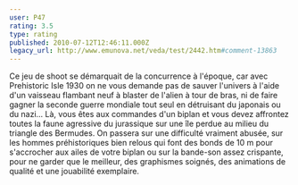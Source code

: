 ```yaml
---
user: P47
rating: 3.5
type: rating
published: 2010-07-12T12:46:11.000Z
legacy_url: http://www.emunova.net/veda/test/2442.htm#comment-13863
---
```

Ce jeu de shoot se démarquait de la concurrence à l'époque, car avec Prehistoric Isle 1930 on ne vous demande pas de sauver l'univers à l'aide d'un vaisseau flambant neuf à blaster de l'alien à tour de bras, ni de faire gagner la seconde guerre mondiale tout seul en détruisant du japonais ou du nazi...
Là, vous êtes aux commandes d'un biplan et vous devez affrontez toutes la faune agressive du jurassique sur une île perdue au milieu du triangle des Bermudes.
On passera sur une difficulté vraiment abusée, sur les hommes préhistoriques bien relous qui font des bonds de 10 m pour s'accrocher aux ailes de votre biplan ou sur la bande-son assez crispante, pour ne garder que le meilleur, des graphismes soignés, des animations de qualité et une jouabilité exemplaire.
